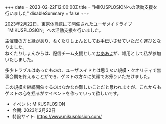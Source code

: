 +++
date = 2023-02-22T12:00:00Z
title = "MIKUSPLOSIONへの活動支援を行いました"
disableSummary = false
+++

2023年2月22日、東京体育館にて開催されたユーザメイドライブ「MIKUSPLOSION」への活動支援を行いました。

<!--more-->

主催陣の方と縁があり、ねくたりしょんとしてお手伝いさせていただく運びとなりました。  
ねくたりしょんからは、配信チーム支援として[なああよ](https://twitter.com/moraqualitas)が、雑用として私が参加いたしました。

多少トラブルはあったものの、ユーザメイドとは思えない規模・クオリティで無事会期を終えることができ、ゲストの方々に笑顔でお帰りいただけました。

この規模を継続開催するのはなかなか難しいことだと思われますが、これからもゲストの心を揺るがすイベントを作っていって欲しいです。

- イベント: MIKUSPLOSION
- 会期: 2023年2月22日
- 特設サイト: https://www.mikusplosion.com/
